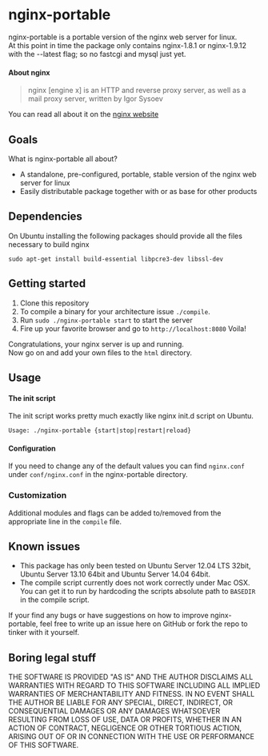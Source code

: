 nginx-portable
==============

nginx-portable is a portable version of the nginx web server for linux.  
At this point in time the package only contains nginx-1.8.1 or nginx-1.9.12 with the --latest flag; so no fastcgi and mysql just yet.

#### About nginx

> nginx [engine x] is an HTTP and reverse proxy server, as well as a mail proxy server, written by Igor Sysoev  

You can read all about it on the [nginx website](http://nginx.org/en/)  

## Goals
What is nginx-portable all about?
* A standalone, pre-configured, portable, stable version of the nginx web server for linux
* Easily distributable package together with or as base for other products

## Dependencies
On Ubuntu installing the following packages should provide all the files necessary to build nginx
```
sudo apt-get install build-essential libpcre3-dev libssl-dev
```

## Getting started
1. Clone this repository
2. To compile a binary for your architecture issue `./compile`.
3. Run `sudo ./nginx-portable start` to start the server
4. Fire up your favorite browser and go to `http://localhost:8080`
Voila!

Congratulations, your nginx server is up and running.  
Now go on and add your own files to the `html` directory.

## Usage

#### The init script
The init script works pretty much exactly like nginx init.d script on Ubuntu.
```
Usage: ./nginx-portable {start|stop|restart|reload}
```

#### Configuration
If you need to change any of the default values you can find `nginx.conf` under
`conf/nginx.conf` in the nginx-portable directory.

### Customization
Additional modules and flags can be added to/removed from the appropriate line in the `compile` file.

## Known issues
* This package has only been tested on Ubuntu Server 12.04 LTS 32bit, Ubuntu Server 13.10 64bit and Ubuntu Server 14.04 64bit.
* The compile script currently does not work correctly under Mac OSX. You can get it to run by hardcoding the scripts absolute path to `BASEDIR` in the compile script.

If your find any bugs or have suggestions on how to improve nginx-portable, feel free to write up an issue here on GitHub or fork the repo to tinker with it yourself.

## Boring legal stuff

THE SOFTWARE IS PROVIDED "AS IS" AND THE AUTHOR DISCLAIMS ALL WARRANTIES WITH REGARD TO THIS SOFTWARE INCLUDING ALL IMPLIED WARRANTIES OF MERCHANTABILITY AND FITNESS. IN NO EVENT SHALL THE AUTHOR BE LIABLE FOR ANY SPECIAL, DIRECT, INDIRECT, OR CONSEQUENTIAL DAMAGES OR ANY DAMAGES WHATSOEVER RESULTING FROM LOSS OF USE, DATA OR PROFITS, WHETHER IN AN ACTION OF CONTRACT, NEGLIGENCE OR OTHER TORTIOUS ACTION, ARISING OUT OF OR IN CONNECTION WITH THE USE OR PERFORMANCE OF THIS SOFTWARE.
